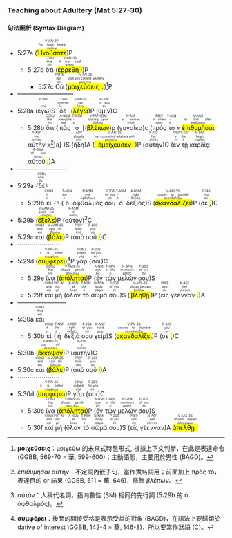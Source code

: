 ### Teaching about Adultery (Mat 5:27-30)

#### 句法圖析 (Syntax Diagram)

- 5:27a (<RUBY><ruby><ruby><mark class='verb'>Ἠκούσατε</mark><rt>ἀκούω</rt></ruby><rt>You have heard</rt></ruby><rt>V-AAI-2P</rt></RUBY>)P 
	- 5:27b <RUBY><ruby><ruby>ὅτι<rt>ὅτι</rt></ruby><rt>that</rt></ruby><rt>CONJ</rt></RUBY> (<RUBY><ruby><ruby><mark class='verb'>ἐρρέθη <mark class='punctuation'>·</mark></mark><rt>εἶπον</rt></ruby><rt>it was said</rt></ruby><rt>V-API-3S</rt></RUBY>)P 
		- 5:27c <RUBY><ruby><ruby>Οὐ<rt>οὐ</rt></ruby><rt>Not</rt></ruby><rt>PRT-N</rt></RUBY> (<RUBY><ruby><ruby><mark class='verb'>μοιχεύσεις <mark class='punctuation'>.</mark></mark><rt>μοιχεύω</rt></ruby><rt>shall you commit adultery</rt></ruby><rt>V-FAI-2S</rt></RUBY>)[^1]P 
- ═════════════
- 5:28a (<RUBY><ruby><ruby>ἐγὼ<rt>ἐγώ</rt></ruby><rt>I</rt></ruby><rt>P-1NS</rt></RUBY>)S <RUBY><ruby><ruby>δὲ<rt>δέ</rt></ruby><rt>however</rt></ruby><rt>CONJ</rt></RUBY> (<RUBY><ruby><ruby><mark class='verb'>λέγω</mark><rt>λέγω</rt></ruby><rt>say</rt></ruby><rt>V-PAI-1S</rt></RUBY>)P (<RUBY><ruby><ruby>ὑμῖν<rt>σύ</rt></ruby><rt>to you</rt></ruby><rt>P-2DP</rt></RUBY>)C
	- 5:28b <RUBY><ruby><ruby>ὅτι<rt>ὅτι</rt></ruby><rt>that</rt></ruby><rt>CONJ</rt></RUBY> {<RUBY><ruby><ruby>πᾶς<rt>πᾶς</rt></ruby><rt>everyone</rt></ruby><rt>A-NSM</rt></RUBY> <RUBY><ruby><ruby>ὁ<rt>ὁ</rt></ruby><rt>-</rt></ruby><rt>T-NSM</rt></RUBY> [(<RUBY><ruby><ruby><mark class='ptc'>βλέπων</mark><rt>βλέπω</rt></ruby><rt>looking upon</rt></ruby><rt>V-PAP-NSM</rt></RUBY>)p (<RUBY><ruby><ruby>γυναῖκα<rt>γυνή</rt></ruby><rt>a woman</rt></ruby><rt>N-ASF</rt></RUBY>)c (<RUBY><ruby><ruby>πρὸς<rt>πρός</rt></ruby><rt>in order</rt></ruby><rt>PREP</rt></RUBY> <RUBY><ruby><ruby>τὸ<rt>ὁ</rt></ruby><rt>-</rt></ruby><rt>T-ASN</rt></RUBY> « <RUBY><ruby><ruby><mark class='ptc'>ἐπιθυμῆσαι</mark><rt>ἐπιθυμέω</rt></ruby><rt>to lust after</rt></ruby><rt>V-AAN</rt></RUBY> <RUBY><ruby><ruby>αὐτὴν<rt>αὐτός</rt></ruby><rt>her</rt></ruby><rt>P-ASF</rt></RUBY> »[^2])a] }S (<RUBY><ruby><ruby>ἤδη<rt>ἤδη</rt></ruby><rt>already</rt></ruby><rt>ADV</rt></RUBY>)A (<RUBY><ruby><ruby><mark class='verb'>ἐμοίχευσεν</mark><rt>μοιχεύω</rt></ruby><rt>has committed adultery with</rt></ruby><rt>V-AAI-3S</rt></RUBY>)P (<RUBY><ruby><ruby>αὐτὴν<rt>αὐτός</rt></ruby><rt>her</rt></ruby><rt>P-ASF</rt></RUBY>)C (<RUBY><ruby><ruby>ἐν<rt>ἐν</rt></ruby><rt>in</rt></ruby><rt>PREP</rt></RUBY> <RUBY><ruby><ruby>τῇ<rt>ὁ</rt></ruby><rt>the</rt></ruby><rt>T-DSF</rt></RUBY> <RUBY><ruby><ruby>καρδίᾳ<rt>καρδία</rt></ruby><rt>heart</rt></ruby><rt>N-DSF</rt></RUBY> <RUBY><ruby><ruby>αὐτοῦ <mark class='punctuation'>.</mark><rt>αὐτός</rt></ruby><rt>of him</rt></ruby><rt>P-GSM</rt></RUBY>)A 
- ————————
- 5:29a ⸉<RUBY><ruby><ruby>δὲ<rt>δέ</rt></ruby><rt>now</rt></ruby><rt>CONJ</rt></RUBY>⸊
	- 5:29b <RUBY><ruby><ruby>εἰ<rt>εἰ</rt></ruby><rt>If</rt></ruby><rt>CONJ</rt></RUBY> ⸉⸊ (<RUBY><ruby><ruby>ὁ<rt>ὁ</rt></ruby><rt>the</rt></ruby><rt>T-NSM</rt></RUBY> <RUBY><ruby><ruby>ὀφθαλμός<rt>ὀφθαλμός</rt></ruby><rt>eye</rt></ruby><rt>N-NSM</rt></RUBY> <RUBY><ruby><ruby>σου<rt>σύ</rt></ruby><rt>of you</rt></ruby><rt>P-2GS</rt></RUBY> <RUBY><ruby><ruby>ὁ<rt>ὁ</rt></ruby><rt>-</rt></ruby><rt>T-NSM</rt></RUBY> <RUBY><ruby><ruby>δεξιὸς<rt>δεξιός</rt></ruby><rt>right</rt></ruby><rt>A-NSM</rt></RUBY>)S (<RUBY><ruby><ruby><mark class='verb'>σκανδαλίζει</mark><rt>σκανδαλίζω</rt></ruby><rt>causes to stumble</rt></ruby><rt>V-PAI-3S</rt></RUBY>)P (<RUBY><ruby><ruby>σε <mark class='punctuation'>,</mark><rt>σύ</rt></ruby><rt>you</rt></ruby><rt>P-2AS</rt></RUBY>)C 
- 5:29b (<RUBY><ruby><ruby><mark class='verb'>ἔξελε</mark><rt>ἐξαιρέω</rt></ruby><rt>pluck out</rt></ruby><rt>V-AAM-2S</rt></RUBY>)P (<RUBY><ruby><ruby>αὐτὸν<rt>αὐτός</rt></ruby><rt>it</rt></ruby><rt>P-ASM</rt></RUBY>)[^3]C 
- 5:29c <RUBY><ruby><ruby>καὶ<rt>καί</rt></ruby><rt>and</rt></ruby><rt>CONJ</rt></RUBY> (<RUBY><ruby><ruby><mark class='verb'>βάλε</mark><rt>βάλλω</rt></ruby><rt>cast [it]</rt></ruby><rt>V-AAM-2S</rt></RUBY>)P (<RUBY><ruby><ruby>ἀπὸ<rt>ἀπό</rt></ruby><rt>from</rt></ruby><rt>PREP</rt></RUBY> <RUBY><ruby><ruby>σοῦ <mark class='punctuation'>·</mark><rt>σύ</rt></ruby><rt>you</rt></ruby><rt>P-2GS</rt></RUBY>)C
- ⋯⋯⋯⋯⋯⋯⋯
- 5:29d (<RUBY><ruby><ruby><mark class='verb'>συμφέρει</mark><rt>συμφέρω</rt></ruby><rt>it is better</rt></ruby><rt>V-PAI-3S</rt></RUBY>)[^4]P <RUBY><ruby><ruby>γάρ<rt>γάρ</rt></ruby><rt>indeed</rt></ruby><rt>CONJ</rt></RUBY> (<RUBY><ruby><ruby>σοι<rt>σύ</rt></ruby><rt>for you</rt></ruby><rt>P-2DS</rt></RUBY>)C
	- 5:29e <RUBY><ruby><ruby>ἵνα<rt>ἵνα</rt></ruby><rt>that</rt></ruby><rt>CONJ</rt></RUBY> (<RUBY><ruby><ruby><mark class='verb'>ἀπόληται</mark><rt>ἀπολλύω</rt></ruby><rt>should perish</rt></ruby><rt>V-AMS-3S</rt></RUBY>)P (<RUBY><ruby><ruby>ἓν<rt>εἷς</rt></ruby><rt>one</rt></ruby><rt>A-NSN</rt></RUBY> <RUBY><ruby><ruby>τῶν<rt>ὁ</rt></ruby><rt>of the</rt></ruby><rt>T-GPN</rt></RUBY> <RUBY><ruby><ruby>μελῶν<rt>μέλος</rt></ruby><rt>members</rt></ruby><rt>N-GPN</rt></RUBY> <RUBY><ruby><ruby>σου<rt>σύ</rt></ruby><rt>of you</rt></ruby><rt>P-2GS</rt></RUBY>)S
	- 5:29f <RUBY><ruby><ruby>καὶ<rt>καί</rt></ruby><rt>and</rt></ruby><rt>CONJ</rt></RUBY> <RUBY><ruby><ruby>μὴ<rt>μή</rt></ruby><rt>not</rt></ruby><rt>PRT-N</rt></RUBY> (<RUBY><ruby><ruby>ὅλον<rt>ὅλος</rt></ruby><rt>all</rt></ruby><rt>A-NSN</rt></RUBY> <RUBY><ruby><ruby>τὸ<rt>ὁ</rt></ruby><rt>the</rt></ruby><rt>T-NSN</rt></RUBY> <RUBY><ruby><ruby>σῶμά<rt>σῶμα</rt></ruby><rt>body</rt></ruby><rt>N-NSN</rt></RUBY> <RUBY><ruby><ruby>σου<rt>σύ</rt></ruby><rt>of you</rt></ruby><rt>P-2GS</rt></RUBY>)S (<RUBY><ruby><ruby><mark class='verb'>βληθῇ</mark><rt>βάλλω</rt></ruby><rt>should be cast</rt></ruby><rt>V-APS-3S</rt></RUBY>)P (<RUBY><ruby><ruby>εἰς<rt>εἰς</rt></ruby><rt>into</rt></ruby><rt>PREP</rt></RUBY> <RUBY><ruby><ruby>γέενναν <mark class='punctuation'>.</mark><rt>γέεννα</rt></ruby><rt>hell</rt></ruby><rt>N-ASF</rt></RUBY>)A 
- ————————
- 5:30a <RUBY><ruby><ruby>καὶ<rt>καί</rt></ruby><rt>And</rt></ruby><rt>CONJ</rt></RUBY> 
	- 5:30b <RUBY><ruby><ruby>εἰ<rt>εἰ</rt></ruby><rt>if</rt></ruby><rt>CONJ</rt></RUBY> (<RUBY><ruby><ruby>ἡ<rt>ὁ</rt></ruby><rt>the</rt></ruby><rt>T-NSF</rt></RUBY> <RUBY><ruby><ruby>δεξιά<rt>δεξιός</rt></ruby><rt>right</rt></ruby><rt>A-NSF</rt></RUBY> <RUBY><ruby><ruby>σου<rt>σύ</rt></ruby><rt>of you</rt></ruby><rt>P-2GS</rt></RUBY> <RUBY><ruby><ruby>χεὶρ<rt>χείρ</rt></ruby><rt>hand</rt></ruby><rt>N-NSF</rt></RUBY>)S (<RUBY><ruby><ruby><mark class='verb'>σκανδαλίζει</mark><rt>σκανδαλίζω</rt></ruby><rt>causes to stumble</rt></ruby><rt>V-PAI-3S</rt></RUBY>)P (<RUBY><ruby><ruby>σε <mark class='punctuation'>,</mark><rt>σύ</rt></ruby><rt>you</rt></ruby><rt>P-2AS</rt></RUBY>)C 
- 5:30b (<RUBY><ruby><ruby><mark class='verb'>ἔκκοψον</mark><rt>ἐκκόπτω</rt></ruby><rt>cut off</rt></ruby><rt>V-AAM-2S</rt></RUBY>)P (<RUBY><ruby><ruby>αὐτὴν<rt>αὐτός</rt></ruby><rt>it</rt></ruby><rt>P-ASF</rt></RUBY>)C
- 5:30c <RUBY><ruby><ruby>καὶ<rt>καί</rt></ruby><rt>and</rt></ruby><rt>CONJ</rt></RUBY> (<RUBY><ruby><ruby><mark class='verb'>βάλε</mark><rt>βάλλω</rt></ruby><rt>cast [it]</rt></ruby><rt>V-AAM-2S</rt></RUBY>)P (<RUBY><ruby><ruby>ἀπὸ<rt>ἀπό</rt></ruby><rt>from</rt></ruby><rt>PREP</rt></RUBY> <RUBY><ruby><ruby>σοῦ <mark class='punctuation'>·</mark><rt>σύ</rt></ruby><rt>you</rt></ruby><rt>P-2GS</rt></RUBY>)A 
- ⋯⋯⋯⋯⋯⋯⋯
- 5:30d (<RUBY><ruby><ruby><mark class='verb'>συμφέρει</mark><rt>συμφέρω</rt></ruby><rt>it is better</rt></ruby><rt>V-PAI-3S</rt></RUBY>)P <RUBY><ruby><ruby>γάρ<rt>γάρ</rt></ruby><rt>indeed</rt></ruby><rt>CONJ</rt></RUBY> (<RUBY><ruby><ruby>σοι<rt>σύ</rt></ruby><rt>for you</rt></ruby><rt>P-2DS</rt></RUBY>)C
	- 5:30e <RUBY><ruby><ruby>ἵνα<rt>ἵνα</rt></ruby><rt>that</rt></ruby><rt>CONJ</rt></RUBY> (<RUBY><ruby><ruby><mark class='verb'>ἀπόληται</mark><rt>ἀπολλύω</rt></ruby><rt>should perish</rt></ruby><rt>V-AMS-3S</rt></RUBY>)P (<RUBY><ruby><ruby>ἓν<rt>εἷς</rt></ruby><rt>one</rt></ruby><rt>A-NSN</rt></RUBY> <RUBY><ruby><ruby>τῶν<rt>ὁ</rt></ruby><rt>of the</rt></ruby><rt>T-GPN</rt></RUBY> <RUBY><ruby><ruby>μελῶν<rt>μέλος</rt></ruby><rt>members</rt></ruby><rt>N-GPN</rt></RUBY> <RUBY><ruby><ruby>σου<rt>σύ</rt></ruby><rt>of you</rt></ruby><rt>P-2GS</rt></RUBY>)S
	- 5:30f <RUBY><ruby><ruby>καὶ<rt>καί</rt></ruby><rt>and</rt></ruby><rt>CONJ</rt></RUBY> <RUBY><ruby><ruby>μὴ<rt>μή</rt></ruby><rt>not</rt></ruby><rt>PRT-N</rt></RUBY> (<RUBY><ruby><ruby>ὅλον<rt>ὅλος</rt></ruby><rt>all</rt></ruby><rt>A-NSN</rt></RUBY> <RUBY><ruby><ruby>τὸ<rt>ὁ</rt></ruby><rt>the</rt></ruby><rt>T-NSN</rt></RUBY> <RUBY><ruby><ruby>σῶμά<rt>σῶμα</rt></ruby><rt>body</rt></ruby><rt>N-NSN</rt></RUBY> <RUBY><ruby><ruby>σου<rt>σύ</rt></ruby><rt>of you</rt></ruby><rt>P-2GS</rt></RUBY>)S (<RUBY><ruby><ruby>εἰς<rt>εἰς</rt></ruby><rt>into</rt></ruby><rt>PREP</rt></RUBY> <RUBY><ruby><ruby>γέενναν<rt>γέεννα</rt></ruby><rt>hell</rt></ruby><rt>N-ASF</rt></RUBY>)A <RUBY><ruby><ruby><mark class='verb'>ἀπέλθῃ <mark class='punctuation'>.</mark></mark><rt>ἀπέρχομαι</rt></ruby><rt>should depart</rt></ruby><rt>V-AAS-3S</rt></RUBY>



[^1]: **μοιχεύσεις**：μοιχεύω 的未來式時態形式, 根據上下文判斷，在此是表達命令 (GGBB, 569-70 = 華, 599-600)；主動語態，主要用於男性 (BAGD)。
[^2]: _ἐπιθυμῆσαι_ αὐτὴν：不定詞內嵌子句，當作實名詞用；前面加上 πρὸς τὸ，表達目的 or 結果 (GGBB, 611 = 華, 646)，修飾 _βλέπων_。
[^3]: αὐτὸν：人稱代名詞，指向數性 (SM) 相同的先行詞 (5:29b 的 ὁ ὀφθαλμός)。
[^4]: **συμφέρει**：後面的間接受格是表示受益的對象 (BAGD)，在語法上要歸類於 dative of interest )GGBB, 142-4 = 華, 146-8)，所以要當作狀語 (C)。
